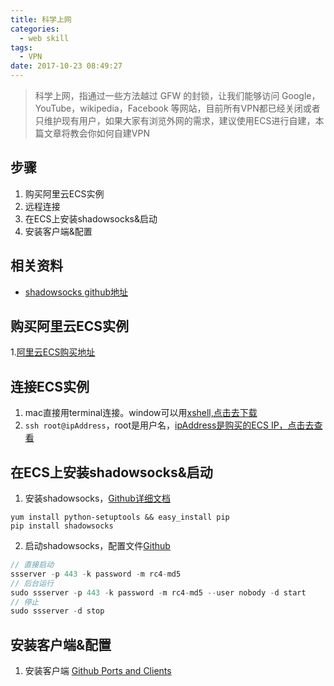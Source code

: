 ```yaml
---
title: 科学上网
categories:
  - web skill
tags:
  - VPN
date: 2017-10-23 08:49:27
---
```


>  科学上网，指通过一些方法越过 GFW 的封锁，让我们能够访问 Google，YouTube，wikipedia，Facebook 等网站，目前所有VPN都已经关闭或者只维护现有用户，如果大家有浏览外网的需求，建议使用ECS进行自建，本篇文章将教会你如何自建VPN

<!-- more -->

## 步骤
1. 购买阿里云ECS实例
2. 远程连接
3. 在ECS上安装shadowsocks&启动
4. 安装客户端&配置

## 相关资料
* [shadowsocks github地址](https://github.com/shadowsocks/shadowsocks/tree/master)

## 购买阿里云ECS实例
1.[阿里云ECS购买地址](https://ecs-buy.aliyun.com/#/prepay)

## 连接ECS实例
1. mac直接用terminal连接。window可以用[xshell,点击去下载](http://rj.baidu.com/soft/detail/15201.html?ald)
2. `ssh root@ipAddress`，root是用户名，[ipAddress是购买的ECS IP，点击去查看](https://ecs.console.aliyun.com/#/home)

## 在ECS上安装shadowsocks&启动
1. 安装shadowsocks，[Github详细文档](https://github.com/shadowsocks/shadowsocks/wiki)
```
yum install python-setuptools && easy_install pip
pip install shadowsocks
```

2. 启动shadowsocks，配置文件[Github](https://github.com/shadowsocks/shadowsocks/wiki/Configuration-via-Config-File) 
```js
// 直接启动
ssserver -p 443 -k password -m rc4-md5
// 后台运行
sudo ssserver -p 443 -k password -m rc4-md5 --user nobody -d start
// 停止
sudo ssserver -d stop
```

## 安装客户端&配置
1. 安装客户端 [Github Ports and Clients](https://github.com/shadowsocks/shadowsocks/wiki/Ports-and-Clients)
